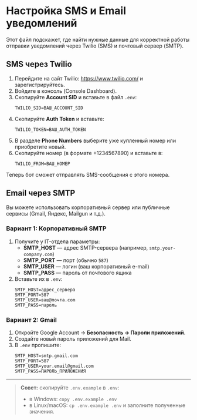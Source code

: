 # Настройка SMS и Email уведомлений

Этот файл подскажет, где найти нужные данные для корректной работы отправки уведомлений через Twilio (SMS) и почтовый сервер (SMTP).

## SMS через Twilio
1. Перейдите на сайт Twilio: https://www.twilio.com/ и зарегистрируйтесь.
2. Войдите в консоль (Console Dashboard).
3. Скопируйте **Account SID** и вставьте в файл `.env`:
   ```
   TWILIO_SID=ВАШ_ACCOUNT_SID
   ```
4. Скопируйте **Auth Token** и вставьте:
   ```
   TWILIO_TOKEN=ВАШ_AUTH_TOKEN
   ```
5. В разделе **Phone Numbers** выберите уже купленный номер или приобретите новый.
6. Скопируйте номер (в формате +1234567890) и вставьте в:
   ```
   TWILIO_FROM=ВАШ_НОМЕР
   ```

Теперь бот сможет отправлять SMS-сообщения с этого номера.

## Email через SMTP
Вы можете использовать корпоративный сервер или публичные сервисы (Gmail, Яндекс, Mailgun и т.д.).

### Вариант 1: Корпоративный SMTP
1. Получите у IT-отдела параметры:
   - **SMTP_HOST** — адрес SMTP-сервера (например, `smtp.your-company.com`)
   - **SMTP_PORT** — порт (обычно `587`)
   - **SMTP_USER** — логин (ваш корпоративный e-mail)
   - **SMTP_PASS** — пароль от почтового ящика
2. Вставьте их в `.env`:
   ```
   SMTP_HOST=адрес_сервера
   SMTP_PORT=587
   SMTP_USER=ваш@почта.com
   SMTP_PASS=пароль
   ```

### Вариант 2: Gmail
1. Откройте Google Account → **Безопасность → Пароли приложений**.
2. Создайте новый пароль приложений для Mail.
3. В `.env` пропишите:
   ```
   SMTP_HOST=smtp.gmail.com
   SMTP_PORT=587
   SMTP_USER=your.email@gmail.com
   SMTP_PASS=ПАРОЛЬ_ПРИЛОЖЕНИЯ
   ```

---

> **Совет:** скопируйте `.env.example` в `.env`:
> - в Windows: `copy .env.example .env`
> - в Linux/macOS: `cp .env.example .env`
> и заполните полученные значения.
